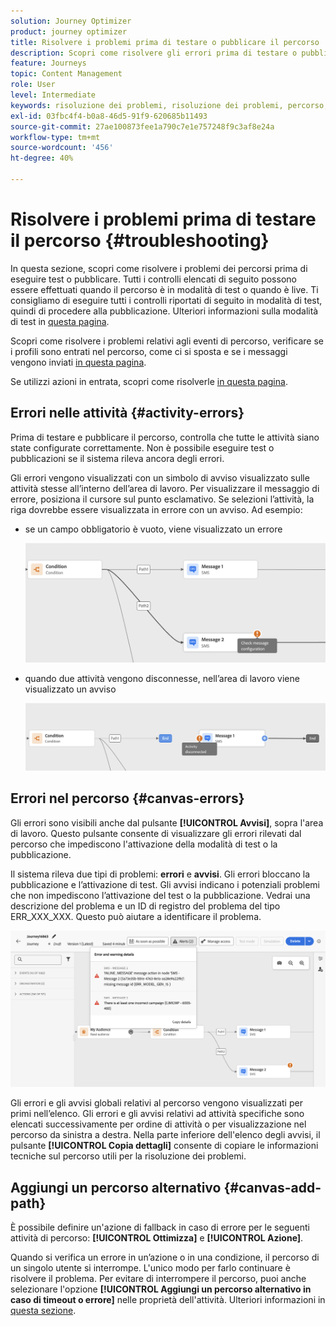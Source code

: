```yaml
---
solution: Journey Optimizer
product: journey optimizer
title: Risolvere i problemi prima di testare o pubblicare il percorso
description: Scopri come risolvere gli errori prima di testare o pubblicare il percorso
feature: Journeys
topic: Content Management
role: User
level: Intermediate
keywords: risoluzione dei problemi, risoluzione dei problemi, percorso, controllo, errori
exl-id: 03fbc4f4-b0a8-46d5-91f9-620685b11493
source-git-commit: 27ae100873fee1a790c7e1e757248f9c3af8e24a
workflow-type: tm+mt
source-wordcount: '456'
ht-degree: 40%

---
```


# Risolvere i problemi prima di testare il percorso {#troubleshooting}

In questa sezione, scopri come risolvere i problemi dei percorsi prima di eseguire test o pubblicare. Tutti i controlli elencati di seguito possono essere effettuati quando il percorso è in modalità di test o quando è live. Ti consigliamo di eseguire tutti i controlli riportati di seguito in modalità di test, quindi di procedere alla pubblicazione. Ulteriori informazioni sulla modalità di test in [questa pagina](../building-journeys/testing-the-journey.md).

Scopri come risolvere i problemi relativi agli eventi di percorso, verificare se i profili sono entrati nel percorso, come ci si sposta e se i messaggi vengono inviati [in questa pagina](troubleshooting-execution.md).

Se utilizzi azioni in entrata, scopri come risolverle [in questa pagina](troubleshooting-inbound.md).

## Errori nelle attività {#activity-errors}

Prima di testare e pubblicare il percorso, controlla che tutte le attività siano state configurate correttamente. Non è possibile eseguire test o pubblicazioni se il sistema rileva ancora degli errori.

Gli errori vengono visualizzati con un simbolo di avviso visualizzato sulle attività stesse all’interno dell’area di lavoro. Per visualizzare il messaggio di errore, posiziona il cursore sul punto esclamativo. Se selezioni l’attività, la riga dovrebbe essere visualizzata in errore con un avviso. Ad esempio:

* se un campo obbligatorio è vuoto, viene visualizzato un errore

  ![](assets/journey63.png)

* quando due attività vengono disconnesse, nell’area di lavoro viene visualizzato un avviso

  ![](assets/canvas-disconnected.png)

## Errori nel percorso {#canvas-errors}

Gli errori sono visibili anche dal pulsante **[!UICONTROL Avvisi]**, sopra l&#39;area di lavoro. Questo pulsante consente di visualizzare gli errori rilevati dal percorso che impediscono l&#39;attivazione della modalità di test o la pubblicazione.

Il sistema rileva due tipi di problemi: **errori** e **avvisi**. Gli errori bloccano la pubblicazione e l’attivazione di test. Gli avvisi indicano i potenziali problemi che non impediscono l’attivazione del test o la pubblicazione. Vedrai una descrizione del problema e un ID di registro del problema del tipo ERR_XXX_XXX. Questo può aiutare a identificare il problema.

![](assets/journey-error-and-warning.png)

<!--Most of the time, errors detected by the system are linked to errors visible on the activities but they can also relate to other issues. In all cases, check alerts and resolve the issue using to the error description. If you cannot identify the issue, use the **[!UICONTROL Copy details]** button to store the alerts, and send them to your administrator.-->

Gli errori e gli avvisi globali relativi al percorso vengono visualizzati per primi nell’elenco. Gli errori e gli avvisi relativi ad attività specifiche sono elencati successivamente per ordine di attività o per visualizzazione nel percorso da sinistra a destra. Nella parte inferiore dell&#39;elenco degli avvisi, il pulsante **[!UICONTROL Copia dettagli]** consente di copiare le informazioni tecniche sul percorso utili per la risoluzione dei problemi.

## Aggiungi un percorso alternativo {#canvas-add-path}

È possibile definire un&#39;azione di fallback in caso di errore per le seguenti attività di percorso: **[!UICONTROL Ottimizza]** e **[!UICONTROL Azione]**.

Quando si verifica un errore in un’azione o in una condizione, il percorso di un singolo utente si interrompe. L&#39;unico modo per farlo continuare è risolvere il problema. Per evitare di interrompere il percorso, puoi anche selezionare l&#39;opzione **[!UICONTROL Aggiungi un percorso alternativo in caso di timeout o errore]** nelle proprietà dell&#39;attività. Ulteriori informazioni in [questa sezione](../building-journeys/using-the-journey-designer.md#paths).

